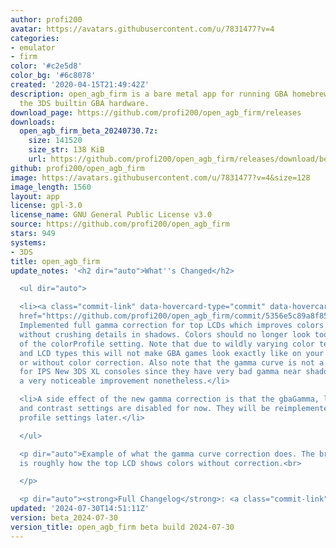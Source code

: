 ```yaml
---
author: profi200
avatar: https://avatars.githubusercontent.com/u/7831477?v=4
categories:
- emulator
- firm
color: '#c2e5d8'
color_bg: '#6c8078'
created: '2020-04-15T21:49:42Z'
description: open_agb_firm is a bare metal app for running GBA homebrew/games using
  the 3DS builtin GBA hardware.
download_page: https://github.com/profi200/open_agb_firm/releases
downloads:
  open_agb_firm_beta_20240730.7z:
    size: 141520
    size_str: 138 KiB
    url: https://github.com/profi200/open_agb_firm/releases/download/beta_2024-07-30/open_agb_firm_beta_20240730.7z
github: profi200/open_agb_firm
image: https://avatars.githubusercontent.com/u/7831477?v=4&size=128
image_length: 1560
layout: app
license: gpl-3.0
license_name: GNU General Public License v3.0
source: https://github.com/profi200/open_agb_firm
stars: 949
systems:
- 3DS
title: open_agb_firm
update_notes: '<h2 dir="auto">What''s Changed</h2>

  <ul dir="auto">

  <li><a class="commit-link" data-hovercard-type="commit" data-hovercard-url="https://github.com/profi200/open_agb_firm/commit/5356e5c89a8f85b708fa498a2ead70b3a8368021/hovercard"
  href="https://github.com/profi200/open_agb_firm/commit/5356e5c89a8f85b708fa498a2ead70b3a8368021"><tt>5356e5c</tt></a>
  Implemented full gamma correction for top LCDs which improves colors noticeably
  without crushing details in shadows. Colors should no longer look too dark regardless
  of the colorProfile setting. Note that due to wildly varying color temperatures
  and LCD types this will not make GBA games look exactly like on your monitor with
  or without color correction. Also note that the gamma curve is not a perfect fit
  for IPS New 3DS XL consoles since they have very bad gamma near shadows but it''s
  a very noticeable improvement nonetheless.</li>

  <li>A side effect of the new gamma correction is that the gbaGamma, lcdGamma, brightness
  and contrast settings are disabled for now. They will be reimplemented in the color
  profile settings later.</li>

  </ul>

  <p dir="auto">Example of what the gamma curve correction does. The brighter version
  is roughly how the top LCD shows colors without correction.<br>

  </p>

  <p dir="auto"><strong>Full Changelog</strong>: <a class="commit-link" href="https://github.com/profi200/open_agb_firm/compare/beta_2024-07-25...beta_2024-07-30"><tt>beta_2024-07-25...beta_2024-07-30</tt></a></p>'
updated: '2024-07-30T14:51:11Z'
version: beta_2024-07-30
version_title: open_agb_firm beta build 2024-07-30
---
```

